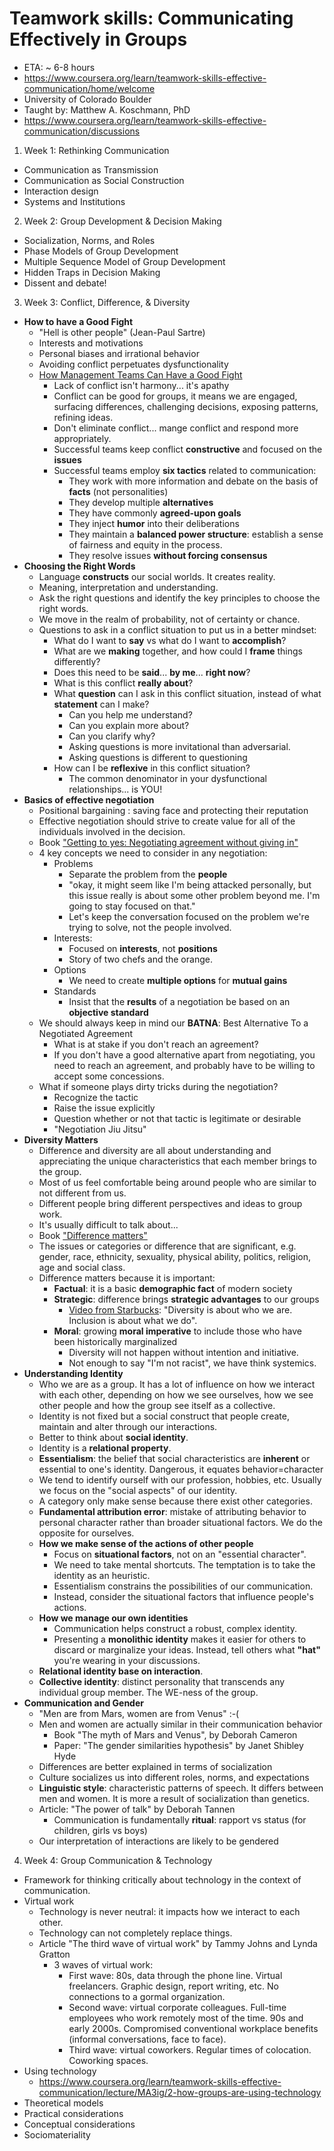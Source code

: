 # Teamwork skills: Communicating Effectively in Groups
- ETA: ~ 6-8 hours
- https://www.coursera.org/learn/teamwork-skills-effective-communication/home/welcome
- University of Colorado Boulder
- Taught by: Matthew A. Koschmann, PhD
- https://www.coursera.org/learn/teamwork-skills-effective-communication/discussions

1. Week 1: Rethinking Communication
- Communication as Transmission
- Communication as Social Construction
- Interaction design
- Systems and Institutions

2. Week 2: Group Development & Decision Making
- Socialization, Norms, and Roles
- Phase Models of Group Development
- Multiple Sequence Model of Group Development
- Hidden Traps in Decision Making
- Dissent and debate!

3. Week 3: Conflict, Difference, & Diversity
- **How to have a Good Fight**
    - "Hell is other people" (Jean-Paul Sartre)
    - Interests and motivations
    - Personal biases and irrational behavior
    - Avoiding conflict perpetuates dysfunctionality
    - [How Management Teams Can Have a Good Fight](https://www.womeninanesthesiology.org/wp-content/uploads/2018/02/HBR-how-management-teams-can-have-a-good-fight.pdf)
        - Lack of conflict isn't harmony... it's apathy
        - Conflict can be good for groups, it means we are engaged, surfacing differences, challenging decisions, exposing patterns, refining ideas.
        - Don't eliminate conflict... mange conflict and respond more appropriately.
        - Successful teams keep conflict **constructive** and focused on the **issues**
        - Successful teams employ **six tactics** related to communication:
            - They work with more information and debate on the basis of **facts** (not personalities)
            - They develop multiple **alternatives**
            - They have commonly **agreed-upon goals**
            - They inject **humor** into their deliberations
            - They maintain a **balanced power structure**: establish a sense of fairness and equity in the process.
            - They resolve issues **without forcing consensus**
- **Choosing the Right Words**
    - Language **constructs** our social worlds. It creates reality.
    - Meaning, interpretation and understanding.
    - Ask the right questions and identify the key principles to choose the right words.
    - We move in the realm of probability, not of certainty or chance.
    - Questions to ask in a conflict situation to put us in a better mindset:
        - What do I want to **say** vs what do I want to **accomplish**?
        - What are we **making** together, and how could I **frame** things differently?
        - Does this need to be **said**... **by me**... **right now**?
        - What is this conflict **really about**?
        - What **question** can I ask in this conflict situation, instead of what **statement** can I make?
            - Can you help me understand?
            - Can you explain more about?
            - Can you clarify why?
            - Asking questions is more invitational than adversarial.
            - Asking questions is different to questioning
        - How can I be **reflexive** in this conflict situation?
            - The common denominator in your dysfunctional relationships... is YOU!
- **Basics of effective negotiation**
    - Positional bargaining : saving face and protecting their reputation
    - Effective negotiation should strive to create value for all of the individuals involved in the decision.
    - Book ["Getting to yes: Negotiating agreement without giving in"](https://www.goodreads.com/book/show/313605.Getting_to_Yes)
    - 4 key concepts we need to consider in any negotiation:
        - Problems
            - Separate the problem from the **people**
            - "okay, it might seem like I'm being attacked personally, but this issue really is about some other problem beyond me. I'm going to stay focused on that."
            - Let's keep the conversation focused on the problem we're trying to solve, not the people involved.
        - Interests:
            - Focused on **interests**, not **positions**
            - Story of two chefs and the orange.
        - Options
            - We need to create **multiple options** for **mutual gains**
        - Standards
            - Insist that the **results** of a negotiation be based on an **objective standard**
    - We should always keep in mind our **BATNA**: Best Alternative To a Negotiated Agreement
        - What is at stake if you don't reach an agreement?
        - If you don't have a good alternative apart from negotiating, you need to reach an agreement, and probably have to be willing to accept some concessions.
    - What if someone plays dirty tricks during the negotiation?
        - Recognize the tactic
        - Raise the issue explicitly
        - Question whether or not that tactic is legitimate or desirable
        - "Negotiation Jiu Jitsu"
- **Diversity Matters**
    - Difference and diversity are all about understanding and appreciating the unique characteristics that each member brings to the group.
    - Most of us feel comfortable being around people who are similar to not different from us.
    - Different people bring different perspectives and ideas to group work.
    - It's usually difficult to talk about...
    - Book ["Difference matters"](https://www.goodreads.com/book/show/24033326-difference-matters)
    - The issues or categories or difference that are significant, e.g. gender, race, ethnicity, sexuality, physical ability, politics, religion, age and social class.
    - Difference matters because it is important:
        - **Factual**: it is a basic **demographic fact** of modern society
        - **Strategic**: difference brings **strategic advantages** to our groups
            - [Video from Starbucks](https://www.youtube.com/watch?v=Qc-M5cMKQCk): "Diversity is about who we are. Inclusion is about what we do".
        - **Moral**: growing **moral imperative** to include those who have been historically marginalized
            - Diversity will not happen without intention and initiative.
            - Not enough to say "I'm not racist", we have think systemics.
- **Understanding Identity**
    - Who we are as a group. It has a lot of influence on how we interact with each other, depending on how we see ourselves, how we see other people and how the group see itself as a collective.
    - Identity is not fixed but a social construct that people create, maintain and alter through our interactions.
    - Better to think about **social identity**.
    - Identity is a **relational property**.
    - **Essentialism**: the belief that social characteristics are **inherent** or essential to one's identity. Dangerous, it equates behavior=character
    - We tend to identify ourself with our profession, hobbies, etc. Usually we focus on the "social aspects" of our identity.
    - A category only make sense because there exist other categories.
    - **Fundamental attribution error**: mistake of attributing behavior to personal character rather than broader situational factors. We do the opposite for ourselves.
    - **How we make sense of the actions of other people**
        - Focus on **situational factors**, not on an "essential character".
        - We need to take mental shortcuts. The temptation is to take the identity as an heuristic.
        - Essentialism constrains the possibilities of our communication.
        - Instead, consider the situational factors that influence people's actions.
    - **How we manage our own identities**
        - Communication helps construct a robust, complex identity.
        - Presenting a **monolithic identity** makes it easier for others to discard or marginalize your ideas. Instead, tell others what **"hat"** you're wearing in your discussions.
    - **Relational identity base on interaction**.
    - **Collective identity**: distinct personality that transcends any individual group member. The WE-ness of the group.
- **Communication and Gender**
    - "Men are from Mars, women are from Venus" :-(
    - Men and women are actually similar in their communication behavior
        - Book "The myth of Mars and Venus", by Deborah Cameron
        - Paper: "The gender similarities hypothesis" by Janet Shibley Hyde
    - Differences are better explained in terms of socialization
    - Culture socializes us into different roles, norms, and expectations
    - **Linguistic style**: characteristic patterns of speech. It differs between men and women. It is more a result of socialization than genetics.
    - Article: "The power of talk" by Deborah Tannen
        - Communication is fundamentally **ritual**: rapport vs status (for children, girls vs boys)
    - Our interpretation of interactions are likely to be gendered

4. Week 4: Group Communication & Technology
- Framework for thinking critically about technology in the context of communication.
- Virtual work
    - Technology is never neutral: it impacts how we interact to each other.
    - Technology can not completely replace things.
    - Article "The third wave of virtual work" by Tammy Johns and Lynda Gratton
        - 3 waves of virtual work:
            - First wave: 80s, data through the phone line. Virtual freelancers. Graphic design, report writing, etc. No connections to a gormal organization.
            - Second wave: virtual corporate colleagues. Full-time employees who work remotely most of the time. 90s and early 2000s. Compromised conventional workplace benefits (informal conversations, face to face).
            - Third wave: virtual coworkers. Regular times of colocation. Coworking spaces.
- Using technology
    - https://www.coursera.org/learn/teamwork-skills-effective-communication/lecture/MA3ig/2-how-groups-are-using-technology
- Theoretical models
- Practical considerations
- Conceptual considerations
- Sociomateriality
